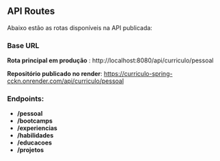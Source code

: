 
## API Routes

Abaixo estão as rotas disponíveis na API publicada:

### Base URL

 **Rota principal em produção** : http://localhost:8080/api/curriculo/pessoal

 **Repositório publicado no render**: https://curriculo-spring-cckn.onrender.com/api/curriculo/pessoal
 
### Endpoints:

- **/pessoal**  
- **/bootcamps**  
- **/experiencias**  
- **/habilidades**  
- **/educacoes**  
- **/projetos**  

